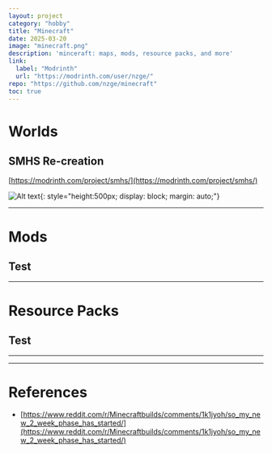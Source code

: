 ```yaml
---
layout: project
category: "hobby"
title: "Minecraft"
date: 2025-03-20
image: "minecraft.png"
description: 'minceraft: maps, mods, resource packs, and more'
link:
  label: "Modrinth"
  url: "https://modrinth.com/user/nzge/"
repo: "https://github.com/nzge/minecraft"
toc: true
---
```


# Worlds

## SMHS Re-creation
[https://modrinth.com/project/smhs/](https://modrinth.com/project/smhs/)

![Alt text](/assets/media/minecraft_media/minecraft.png){: 
style="height:500px; display: block; margin: auto;"}

---

# Mods

## Test

---

# Resource Packs

## Test

---
---

# References

- [https://www.reddit.com/r/Minecraftbuilds/comments/1k1jyoh/so_my_new_2_week_phase_has_started/](https://www.reddit.com/r/Minecraftbuilds/comments/1k1jyoh/so_my_new_2_week_phase_has_started/)
